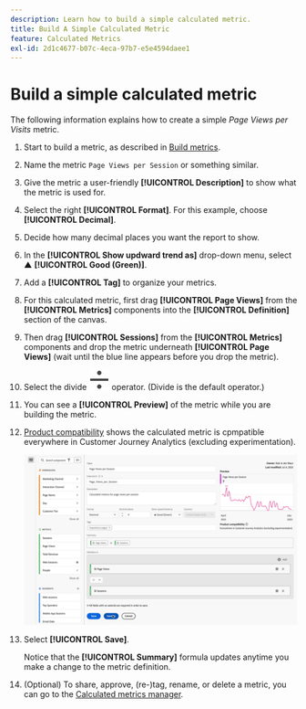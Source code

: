 ```yaml
---
description: Learn how to build a simple calculated metric.
title: Build A Simple Calculated Metric
feature: Calculated Metrics
exl-id: 2d1c4677-b07c-4eca-97b7-e5e4594daee1
---
```

# Build a simple calculated metric

The following information explains how to create a simple *Page Views per Visits* metric.

1. Start to build a metric, as described in [Build metrics](/help/components/c-calcmetrics/c-workflow/cm-workflow/c-build-metrics/cm-build-metrics.md).
1. Name the metric `Page Views per Session` or something similar.
1. Give the metric a user-friendly **[!UICONTROL Description]** to show what the metric is used for.
1. Select the right **[!UICONTROL Format]**. For this example, choose **[!UICONTROL Decimal]**.
1. Decide how many decimal places you want the report to show.
1. In the **[!UICONTROL Show updward trend as]** drop-down menu, select ▲ **[!UICONTROL Good (Green)]**.
1. Add a **[!UICONTROL Tag]** to organize your metrics.
1. For this calculated metric, first drag **[!UICONTROL Page Views]** from the **[!UICONTROL Metrics]** components into the **[!UICONTROL Definition]** section of the canvas.
1. Then drag **[!UICONTROL Sessions]** from the **[!UICONTROL Metrics]** components and drop the metric underneath **[!UICONTROL Page Views]** (wait until the blue line appears before you drop the metric).
1. Select the divide ![Divide](/help/assets/icons/Divide.svg) operator. (Divide is the default operator.) 
1. You can see a **[!UICONTROL Preview]** of the metric while you are building the metric.
1. [Product compatibility](../../../cm-compatibility.md) shows the calculated metric is cpmpatible everywhere in Customer Journey Analytics (excluding experimentation).

   ![Simple calculated metric](assets/simple-calculated-metric.png)
1. Select **[!UICONTROL Save]**.
  
   Notice that the **[!UICONTROL Summary]** formula updates anytime you make a change to the metric definition.

1. (Optional) To share, approve, (re-)tag, rename, or delete a metric, you can go to the [Calculated metrics manager](/help/components/c-calcmetrics/c-workflow/cm-workflow/cm-manager.md).

